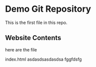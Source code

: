 # Demo Git Repository

This is the first file in this repo.

## Website Contents

here are the file

index.html
asdasdsasdasdsa
fggfdsfg